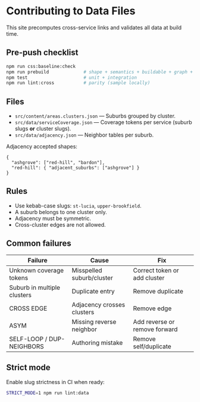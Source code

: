 # Contributing to Data Files

This site precomputes cross-service links and validates all data at build time.

## Pre-push checklist

```bash
npm run css:baseline:check
npm run prebuild             # shape + semantics + buildable + graph + symmetry
npm test                     # unit + integration
npm run lint:cross           # parity (sample locally)
```

## Files

- `src/content/areas.clusters.json` — Suburbs grouped by cluster.
- `src/data/serviceCoverage.json` — Coverage tokens per service (suburb slugs **or** cluster slugs).
- `src/data/adjacency.json` — Neighbor tables per suburb.

Adjacency accepted shapes:

```jsonc
{
  "ashgrove": ["red-hill", "bardon"],
  "red-hill": { "adjacent_suburbs": ["ashgrove"] }
}
```

## Rules

- Use kebab-case slugs: `st-lucia`, `upper-brookfield`.
- A suburb belongs to one cluster only.
- Adjacency must be symmetric.
- Cross-cluster edges are not allowed.

## Common failures

| Failure | Cause | Fix |
|---------|-------|-----|
| Unknown coverage tokens | Misspelled suburb/cluster | Correct token or add cluster |
| Suburb in multiple clusters | Duplicate entry | Remove duplicate |
| CROSS EDGE | Adjacency crosses clusters | Remove edge |
| ASYM | Missing reverse neighbor | Add reverse or remove forward |
| SELF-LOOP / DUP-NEIGHBORS | Authoring mistake | Remove self/duplicate |

## Strict mode

Enable slug strictness in CI when ready:

```bash
STRICT_MODE=1 npm run lint:data
```
